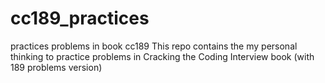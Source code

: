 # cc189_practices
practices problems in book cc189
This repo contains the my personal thinking to practice problems in Cracking the Coding Interview book (with 189 problems version)
